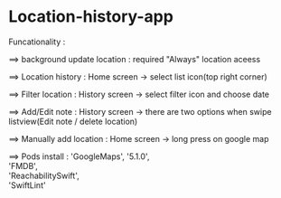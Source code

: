 # Location-history-app

Funcationality : 

==> background update location : required "Always" location aceess

==> Location history : Home screen -> select list icon(top right corner)

==> Filter location : History screen -> select filter icon and choose date

==> Add/Edit note : History screen -> there are two options when swipe listview(Edit note / delete location)

==> Manually add location : Home screen -> long press on google map 

==> Pods install :
  'GoogleMaps', '5.1.0',  
  'FMDB',  
  'ReachabilitySwift',  
  'SwiftLint'
